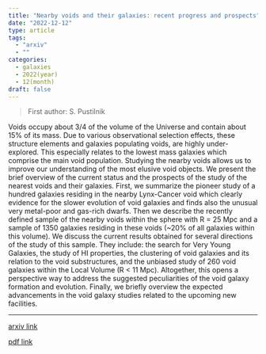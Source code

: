 ```yaml
---
title: "Nearby voids and their galaxies: recent progress and prospects"
date: "2022-12-12"
type: article
tags:
  - "arxiv"
  - ""
categories:
  - galaxies
  - 2022(year)
  - 12(month)
draft: false
---
```


> First author: S. Pustilnik

 Voids occupy about 3/4 of the volume of the Universe and contain about 15% of
its mass. Due to various observational selection effects, these structure
elements and galaxies populating voids, are highly under-explored. This
especially relates to the lowest mass galaxies which comprise the main void
population. Studying the nearby voids allows us to improve our understanding of
the most elusive void objects. We present the brief overview of the current
status and the prospects of the study of the nearest voids and their galaxies.
First, we summarize the pioneer study of a hundred galaxies residing in the
nearby Lynx-Cancer void which clearly evidence for the slower evolution of void
galaxies and finds also the unusual very metal-poor and gas-rich dwarfs. Then
we describe the recently defined sample of the nearby voids within the sphere
with R = 25 Mpc and a sample of 1350 galaxies residing in these voids (~20% of
all galaxies within this volume). We discuss the current results obtained for
several directions of the study of this sample. They include: the search for
Very Young Galaxies, the study of HI properties, the clustering of void
galaxies and its relation to the void substructures, and the unbiased study of
260 void galaxies within the Local Volume (R < 11 Mpc). Altogether, this opens
a perspective way to address the suggested peculiarities of the void galaxy
formation and evolution. Finally, we briefly overview the expected advancements
in the void galaxy studies related to the upcoming new facilities.

---
[arxiv link](http://arxiv.org/abs/2212.05640v1)

[pdf link](http://arxiv.org/pdf/2212.05640v1)